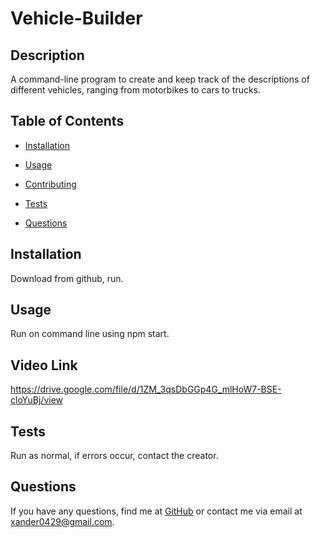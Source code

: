 # Vehicle-Builder

## Description
A command-line program to create and keep track of the descriptions of different vehicles, ranging from motorbikes to cars to trucks.

## Table of Contents
* [Installation](#installation)
* [Usage](#usage)

* [Contributing](#contributing)
* [Tests](#tests)
* [Questions](#questions)

## Installation
Download from github, run.

## Usage
Run on command line using npm start.


## Video Link
https://drive.google.com/file/d/1ZM_3qsDbGGp4G_mlHoW7-BSE-cloYuBj/view

## Tests
Run as normal, if errors occur, contact the creator.

## Questions
If you have any questions, find me at [GitHub](https://github.com/Redwolf917) or contact me via email at xander0429@gmail.com.
